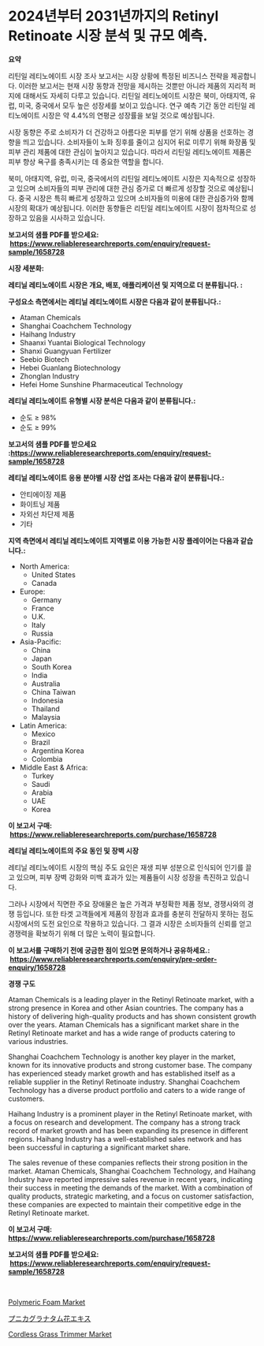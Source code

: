 <p><h1>2024년부터 2031년까지의 Retinyl Retinoate 시장 분석 및 규모 예측.</h1></p><p><strong>요약</strong></p>
<p><p>리틴일 레티노에이트 시장 조사 보고서는 시장 상황에 특정된 비즈니스 전략을 제공합니다. 이러한 보고서는 현재 시장 동향과 전망을 제시하는 것뿐만 아니라 제품의 지리적 퍼지에 대해서도 자세히 다루고 있습니다. 리틴일 레티노에이트 시장은 북미, 아태지역, 유럽, 미국, 중국에서 모두 높은 성장세를 보이고 있습니다. 연구 예측 기간 동안 리틴일 레티노에이트 시장은 약 4.4%의 연평균 성장률을 보일 것으로 예상됩니다. </p><p>시장 동향은 주로 소비자가 더 건강하고 아름다운 피부를 얻기 위해 상품을 선호하는 경향을 띄고 있습니다. 소비자들이 노화 징후를 줄이고 심지어 뒤로 미루기 위해 화장품 및 피부 관리 제품에 대한 관심이 높아지고 있습니다. 따라서 리틴일 레티노에이트 제품은 피부 향상 욕구를 충족시키는 데 중요한 역할을 합니다. </p><p>북미, 아태지역, 유럽, 미국, 중국에서의 리틴일 레티노에이트 시장은 지속적으로 성장하고 있으며 소비자들의 피부 관리에 대한 관심 증가로 더 빠르게 성장할 것으로 예상됩니다. 중국 시장은 특히 빠르게 성장하고 있으며 소비자들의 미용에 대한 관심증가와 함께 시장의 확대가 예상됩니다. 이러한 동향들은 리틴일 레티노에이트 시장이 점차적으로 성장하고 있음을 시사하고 있습니다.</p></p>
<p><strong>보고서의 샘플 PDF를 받으세요: &nbsp;<a href="https://www.reliableresearchreports.com/enquiry/request-sample/1658728">https://www.reliableresearchreports.com/enquiry/request-sample/1658728</a></strong></p>
<p><strong>시장 세분화:</strong></p>
<p><strong> 레티닐 레티노에이트 시장은 개요, 배포, 애플리케이션 및 지역으로 더 분류됩니다. :</strong></p>
<p><strong>구성요소 측면에서는 레티닐 레티노에이트 시장은 다음과 같이 분류됩니다.:</strong></p>
<p><ul><li>Ataman Chemicals</li><li>Shanghai Coachchem Technology</li><li>Haihang Industry</li><li>Shaanxi Yuantai Biological Technology</li><li>Shanxi Guangyuan Fertilizer</li><li>Seebio Biotech</li><li>Hebei Guanlang Biotechnology</li><li>Zhonglan Industry</li><li>Hefei Home Sunshine Pharmaceutical Technology</li></ul></p>
<p><strong> 레티닐 레티노에이트 유형별 시장 분석은 다음과 같이 분류됩니다.:</strong></p>
<p><ul><li>순도 ≥ 98%</li><li>순도 ≥ 99%</li></ul></p>
<p><strong>보고서의 샘플 PDF를 받으세요 :<a href="https://www.reliableresearchreports.com/enquiry/request-sample/1658728">https://www.reliableresearchreports.com/enquiry/request-sample/1658728</a></strong></p>
<p><strong> 레티닐 레티노에이트 응용 분야별 시장 산업 조사는 다음과 같이 분류됩니다.:</strong></p>
<p><ul><li>안티에이징 제품</li><li>화이트닝 제품</li><li>자외선 차단제 제품</li><li>기타</li></ul></p>
<p><strong>지역 측면에서 레티닐 레티노에이트 지역별로 이용 가능한 시장 플레이어는 다음과 같습니다.:</strong></p>
<p><ul>
    <li>
        North America:
        <ul>
            <li>United States</li>
            <li>Canada</li>
        </ul>
    </li>
    <li>
        Europe:
        <ul>
            <li>Germany</li>
            <li>France</li>
            <li>U.K.</li>
            <li>Italy</li>
            <li>Russia</li>
        </ul>
    </li>
    <li>
        Asia-Pacific:
        <ul>
            <li>China</li>
            <li>Japan</li>
            <li>South Korea</li>
            <li>India</li>
            <li>Australia</li>
            <li>China Taiwan</li>
            <li>Indonesia</li>
            <li>Thailand</li>
            <li>Malaysia</li>
        </ul>
    </li>
    <li>
        Latin America:
        <ul>
            <li>Mexico</li>
            <li>Brazil</li>
            <li>Argentina Korea</li>
            <li>Colombia</li>
        </ul>
    </li>
    <li>
        Middle East & Africa:
        <ul>
            <li>Turkey</li>
            <li>Saudi</li>
            <li>Arabia</li>
            <li>UAE</li>
            <li>Korea</li>
        </ul>
    </li>
    </ul></p>
<p><strong>이 보고서 구매: &nbsp;<a href="https://www.reliableresearchreports.com/purchase/1658728">https://www.reliableresearchreports.com/purchase/1658728</a></strong></p>
<p><strong>레티닐 레티노에이트의 주요 동인 및 장벽 시장</strong></p>
<p><p>레티닐 레티노에이트 시장의 핵심 주도 요인은 재생 피부 성분으로 인식되어 인기를 끌고 있으며, 피부 장벽 강화와 미백 효과가 있는 제품들이 시장 성장을 촉진하고 있습니다. </p><p>그러나 시장에서 직면한 주요 장애물은 높은 가격과 부정확한 제품 정보, 경쟁사와의 경쟁 등입니다. 또한 타겟 고객들에게 제품의 장점과 효과를 충분히 전달하지 못하는 점도 시장에서의 도전 요인으로 작용하고 있습니다. 그 결과 시장은 소비자들의 신뢰를 얻고 경쟁력을 확보하기 위해 더 많은 노력이 필요합니다.</p></p>
<p><strong>이 보고서를 구매하기 전에 궁금한 점이 있으면 문의하거나 공유하세요.: &nbsp;<a href="https://www.reliableresearchreports.com/enquiry/pre-order-enquiry/1658728">https://www.reliableresearchreports.com/enquiry/pre-order-enquiry/1658728</a></strong></p>
<p><strong>경쟁 구도</strong></p>
<p><p>Ataman Chemicals is a leading player in the Retinyl Retinoate market, with a strong presence in Korea and other Asian countries. The company has a history of delivering high-quality products and has shown consistent growth over the years. Ataman Chemicals has a significant market share in the Retinyl Retinoate market and has a wide range of products catering to various industries.</p><p>Shanghai Coachchem Technology is another key player in the market, known for its innovative products and strong customer base. The company has experienced steady market growth and has established itself as a reliable supplier in the Retinyl Retinoate industry. Shanghai Coachchem Technology has a diverse product portfolio and caters to a wide range of customers.</p><p>Haihang Industry is a prominent player in the Retinyl Retinoate market, with a focus on research and development. The company has a strong track record of market growth and has been expanding its presence in different regions. Haihang Industry has a well-established sales network and has been successful in capturing a significant market share.</p><p>The sales revenue of these companies reflects their strong position in the market. Ataman Chemicals, Shanghai Coachchem Technology, and Haihang Industry have reported impressive sales revenue in recent years, indicating their success in meeting the demands of the market. With a combination of quality products, strategic marketing, and a focus on customer satisfaction, these companies are expected to maintain their competitive edge in the Retinyl Retinoate market.</p></p>
<p><strong>이 보고서 구매: &nbsp; <a href="https://www.reliableresearchreports.com/purchase/1658728">https://www.reliableresearchreports.com/purchase/1658728</a></strong></p>
<p><strong>보고서의 샘플 PDF를 받으세요: &nbsp;<a href="https://www.reliableresearchreports.com/enquiry/request-sample/1658728">https://www.reliableresearchreports.com/enquiry/request-sample/1658728</a></strong><strong></strong></p>
<p>&nbsp;</p>
<p><p><a href="https://spotless-saver-8fd.notion.site/Polymeric-Foam-Market-with-the-goal-of-estimating-the-market-size-and-future-growth-potential-of-var-7215b14556c94e4ab79634257339f1a9">Polymeric Foam Market</a></p><p><a href="https://github.com/oqoeusbvpadwjs08/Market-Research-Report-List-1/blob/main/104877713547.md">プニカグラナタム花エキス</a></p><p><a href="https://view.publitas.com/reportprime-1/cordless-grass-trimmer-market-challenges-opportunities-and-growth-drivers-and-major-market-players-forecasted-for-period-from-2024-2031/">Cordless Grass Trimmer Market</a></p></p>